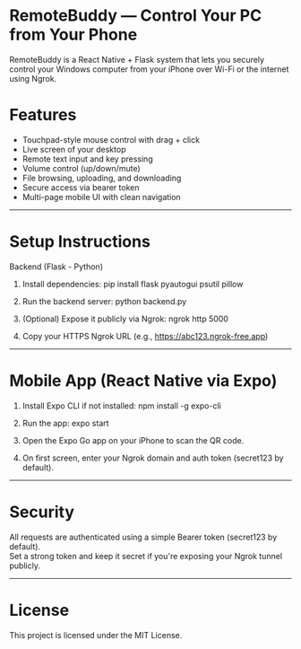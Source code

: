 #  RemoteBuddy — Control Your PC from Your Phone

RemoteBuddy is a React Native + Flask system that lets you securely control your Windows computer 
from your iPhone over Wi-Fi or the internet using Ngrok.
 
#  Features

 -  Touchpad-style mouse control with drag + click
-  Live screen of your desktop
 -  Remote text input and key pressing
 -  Volume control (up/down/mute)
 -  File browsing, uploading, and downloading
 -  Secure access via bearer token
 -  Multi-page mobile UI with clean navigation
 
 ---
 
#  Setup Instructions
 
  Backend (Flask - Python)
 
 1. Install dependencies:
    pip install flask pyautogui psutil pillow
 
 2. Run the backend server:
    python backend.py

 3. (Optional) Expose it publicly via Ngrok:
    ngrok http 5000
 4. Copy your HTTPS Ngrok URL (e.g., https://abc123.ngrok-free.app)
 
 ---
 
#  Mobile App (React Native via Expo)
 
 1. Install Expo CLI if not installed:
    npm install -g expo-cli
 
 2. Run the app:
    expo start
 
 3. Open the Expo Go app on your iPhone to scan the QR code.
 
 4. On first screen, enter your Ngrok domain and auth token (secret123 by default).
 
 ---

 
# Security
 
 All requests are authenticated using a simple Bearer token (secret123 by default).  
 Set a strong token and keep it secret if you're exposing your Ngrok tunnel publicly.
 

 ---

#  License

 This project is licensed under the MIT License.
 


